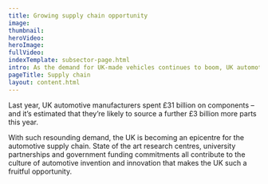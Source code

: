 ```yaml
---
title: Growing supply chain opportunity
image: 
thumbnail: 
heroVideo: 
heroImage: 
fullVideo: 
indexTemplate: subsector-page.html
intro: As the demand for UK-made vehicles continues to boom, UK automotive production will exceed 2 million cars by 2020 – a huge opportunity for businesses involved in all parts of the supply chain.
pageTitle: Supply chain
layout: content.html
---
```


Last year, UK automotive manufacturers spent £31 billion on components – and it’s estimated that they’re likely to source a further £3 billion more parts this year.
 
With such resounding demand, the UK is becoming an epicentre for the automotive supply chain. State of the art research centres, university partnerships and government funding commitments all contribute to the culture of automotive invention and innovation that makes the UK such a fruitful opportunity.

